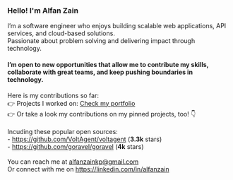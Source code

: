 ### Hello! I'm Alfan Zain

I’m a software engineer who enjoys building scalable web applications, API services, and cloud-based solutions. <br/> Passionate about problem solving and delivering impact through technology.

<h4>I’m open to new opportunities that allow me to contribute my skills, collaborate with great teams, and keep pushing boundaries in technology.</h4>

Here is my contributions so far:
<br/>
👉 Projects I worked on: [Check my portfolio](https://s.id/alfanzainportfolio)
<br/>
👉 Or take a look my contributions on my pinned projects, too! 👇
<br/>
<br/>
Incuding these popular open sources: <br/> - https://github.com/VoltAgent/voltagent (**3.3k** stars) <br/> - https://github.com/goravel/goravel (**4k** stars)
<br/>
<br/>
You can reach me at alfanzainkp@gmail.com<br/>
Or connect with me on https://linkedin.com/in/alfanzain

